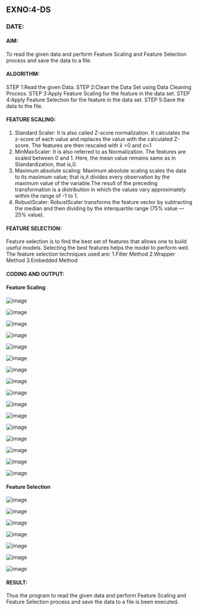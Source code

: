 ## EXNO:4-DS
### DATE:
#### AIM:
To read the given data and perform Feature Scaling and Feature Selection process and save the
data to a file.

#### ALGORITHM:
STEP 1:Read the given Data.
STEP 2:Clean the Data Set using Data Cleaning Process.
STEP 3:Apply Feature Scaling for the feature in the data set.
STEP 4:Apply Feature Selection for the feature in the data set.
STEP 5:Save the data to the file.

#### FEATURE SCALING:
1. Standard Scaler: It is also called Z-score normalization. It calculates the z-score of each value and replaces the value with the calculated Z-score. The features are then rescaled with x̄ =0 and σ=1
2. MinMaxScaler: It is also referred to as Normalization. The features are scaled between 0 and 1. Here, the mean value remains same as in Standardization, that is,0.
3. Maximum absolute scaling: Maximum absolute scaling scales the data to its maximum value; that is,it divides every observation by the maximum value of the variable.The result of the preceding transformation is a distribution in which the values vary approximately within the range of -1 to 1.
4. RobustScaler: RobustScaler transforms the feature vector by subtracting the median and then dividing by the interquartile range (75% value — 25% value).

#### FEATURE SELECTION:
Feature selection is to find the best set of features that allows one to build useful models. Selecting the best features helps the model to perform well.
The feature selection techniques used are:
1.Filter Method
2.Wrapper Method
3.Embedded Method

#### CODING AND OUTPUT:

#### Feature Scaling
![image](https://github.com/SamyukthaSreenivasan/EXNO-4-DS/assets/119475703/c0fcc85b-1a64-42a1-b695-a77acc191a1c)

![image](https://github.com/SamyukthaSreenivasan/EXNO-4-DS/assets/119475703/3c511b62-cf5b-4ed4-aafd-7e98ef34adb1)

![image](https://github.com/SamyukthaSreenivasan/EXNO-4-DS/assets/119475703/4a33bbf5-aa3d-44e0-885f-862bbc8535b0)

![image](https://github.com/SamyukthaSreenivasan/EXNO-4-DS/assets/119475703/49956ce8-30ef-49a5-9373-684c97e50dd1)

![image](https://github.com/SamyukthaSreenivasan/EXNO-4-DS/assets/119475703/00c4fce9-72b3-4825-9684-a530b9bb5b03)

![image](https://github.com/SamyukthaSreenivasan/EXNO-4-DS/assets/119475703/fedaf993-1b6f-4303-9411-5fce5446dc56)

![image](https://github.com/SamyukthaSreenivasan/EXNO-4-DS/assets/119475703/990e0bbe-fcd0-45a3-a3bc-9d99a496b847)

![image](https://github.com/SamyukthaSreenivasan/EXNO-4-DS/assets/119475703/069e2e11-8fdb-472c-b080-abc17afb3637)

![image](https://github.com/SamyukthaSreenivasan/EXNO-4-DS/assets/119475703/83cbfc9d-5fc7-49d9-abed-1de6f5e9794c)

![image](https://github.com/SamyukthaSreenivasan/EXNO-4-DS/assets/119475703/9ab2c4a5-332f-4b83-bf85-d4a3812b0e6c)

![image](https://github.com/SamyukthaSreenivasan/EXNO-4-DS/assets/119475703/9d7ff7f7-b75b-4c24-9ba0-db197319be88)

![image](https://github.com/SamyukthaSreenivasan/EXNO-4-DS/assets/119475703/7d8cdcfe-5c4f-4adc-a7bd-325c2b1c7b16)

![image](https://github.com/SamyukthaSreenivasan/EXNO-4-DS/assets/119475703/e1b84a1d-3857-4847-aec2-c0cbf396fd78)

![image](https://github.com/SamyukthaSreenivasan/EXNO-4-DS/assets/119475703/060bf5fd-17ec-4214-b050-141f75ea4947)

![image](https://github.com/SamyukthaSreenivasan/EXNO-4-DS/assets/119475703/dc510697-83ee-406b-82b4-64a64ac02067)

![image](https://github.com/SamyukthaSreenivasan/EXNO-4-DS/assets/119475703/c3870d08-7ae6-4a25-a83f-17e242e86a76)

#### Feature Selection
![image](https://github.com/SamyukthaSreenivasan/EXNO-4-DS/assets/119475703/44e6c707-522d-46c2-8dc9-ead0ec8da4d7)

![image](https://github.com/SamyukthaSreenivasan/EXNO-4-DS/assets/119475703/2d3622e5-a59e-493f-8e84-d7138ccfa65b)

![image](https://github.com/SamyukthaSreenivasan/EXNO-4-DS/assets/119475703/e4b7b9ad-9450-451c-9e50-59ac46f9d5bd)

![image](https://github.com/SamyukthaSreenivasan/EXNO-4-DS/assets/119475703/6a99cb65-069e-49aa-8100-7b56f3973fce)

![image](https://github.com/SamyukthaSreenivasan/EXNO-4-DS/assets/119475703/e39261c9-fcf4-4aaa-9abb-9ceb0b1d5bed)

![image](https://github.com/SamyukthaSreenivasan/EXNO-4-DS/assets/119475703/01b6908a-22f6-4ffe-9a6a-a066ee406cad)

![image](https://github.com/SamyukthaSreenivasan/EXNO-4-DS/assets/119475703/bd40332c-e997-4618-82e1-f33d78ee5af9)

#### RESULT:
Thus the program to read the given data and perform Feature Scaling and Feature Selection process and save the data to a file is been executed.
